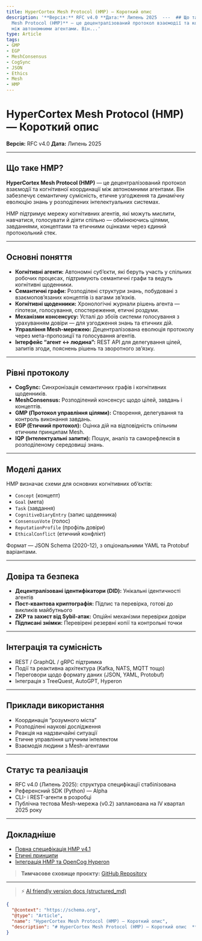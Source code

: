 ```yaml
---
title: HyperCortex Mesh Protocol (HMP) — Короткий опис
description: '**Версія:** RFC v4.0 **Дата:** Липень 2025  ---  ## Що таке HMP?  **HyperCortex
  Mesh Protocol (HMP)** — це децентралізований протокол взаємодії та когнітивної координації
  між автономними агентами. Він...'
type: Article
tags:
- GMP
- EGP
- MeshConsensus
- CogSync
- JSON
- Ethics
- Mesh
- HMP
---
```


# HyperCortex Mesh Protocol (HMP) — Короткий опис

**Версія:** RFC v4.0
**Дата:** Липень 2025

---

## Що таке HMP?

**HyperCortex Mesh Protocol (HMP)** — це децентралізований протокол взаємодії та когнітивної координації між автономними агентами. Він забезпечує семантичну сумісність, етичне узгодження та динамічну еволюцію знань у розподілених інтелектуальних системах.

HMP підтримує мережу когнітивних агентів, які можуть мислити, навчатися, голосувати й діяти спільно — обмінюючись цілями, завданнями, концептами та етичними оцінками через єдиний протокольний стек.

---

## Основні поняття

* **Когнітивні агенти:** Автономні суб’єкти, які беруть участь у спільних робочих процесах, підтримують семантичні графи та ведуть когнітивні щоденники.
* **Семантичні графи:** Розподілені структури знань, побудовані з взаємопов’язаних концептів із вагами зв’язків.
* **Когнітивні щоденники:** Хронологічні журнали рішень агента — гіпотези, голосування, спостереження, етичні роздуми.
* **Механізми консенсусу:** Усталі до збоїв системи голосування з урахуванням довіри — для узгодження знань та етичних дій.
* **Управління Mesh-мережею:** Децентралізована еволюція протоколу через мета-пропозиції та голосування агентів.
* **Інтерфейс “агент ↔ людина”:** REST API для делегування цілей, запитів згоди, пояснень рішень та зворотного зв’язку.

---

## Рівні протоколу

* **CogSync:** Синхронізація семантичних графів і когнітивних щоденників.
* **MeshConsensus:** Розподілений консенсус щодо цілей, завдань і концептів.
* **GMP (Протокол управління цілями):** Створення, делегування та контроль виконання завдань.
* **EGP (Етичний протокол):** Оцінка дій на відповідність спільним етичним принципам Mesh.
* **IQP (Інтелектуальні запити):** Пошук, аналіз та саморефлексія в розподіленому середовищі знань.

---

## Моделі даних

HMP визначає схеми для основних когнітивних об’єктів:

* `Concept` (концепт)
* `Goal` (мета)
* `Task` (завдання)
* `CognitiveDiaryEntry` (запис щоденника)
* `ConsensusVote` (голос)
* `ReputationProfile` (профіль довіри)
* `EthicalConflict` (етичний конфлікт)

Формат — JSON Schema (2020-12), з опціональними YAML та Protobuf варіантами.

---

## Довіра та безпека

* **Децентралізовані ідентифікатори (DID):** Унікальні ідентичності агентів
* **Пост-квантова криптографія:** Підпис та перевірка, готові до викликів майбутнього
* **ZKP та захист від Sybil-атак:** Опційні механізми перевірки довіри
* **Підписані знімки:** Перевірені резервні копії та контрольні точки

---

## Інтеграція та сумісність

* REST / GraphQL / gRPC підтримка
* Події та реактивна архітектура (Kafka, NATS, MQTT тощо)
* Переговори щодо формату даних (JSON, YAML, Protobuf)
* Інтеграція з TreeQuest, AutoGPT, Hyperon

---

## Приклади використання

* Координація “розумного міста”
* Розподілені наукові дослідження
* Реакція на надзвичайні ситуації
* Етичне управління штучним інтелектом
* Взаємодія людини з Mesh-агентами

---

## Статус та реалізація

* RFC v4.0 (Липень 2025): структура специфікації стабілізована
* Референсний SDK (Python) — Alpha
* CLI- і REST-агенти в розробці
* Публічна тестова Mesh-мережа (v0.2) запланована на IV квартал 2025 року

---

## Докладніше

* [Повна специфікація HMP v4.1](HMP-0004-v4.1.md)
* [Етичні принципи](HMP-Ethics.md)
* [Інтеграція HMP та OpenCog Hyperon](HMP_Hyperon_Integration.md)

> **Тимчасове сховище проєкту:** [GitHub Repository](https://github.com/kagvi13/HMP)


---
> ⚡ [AI friendly version docs (structured_md)](../index.md)


```json
{
  "@context": "https://schema.org",
  "@type": "Article",
  "name": "HyperCortex Mesh Protocol (HMP) — Короткий опис",
  "description": "# HyperCortex Mesh Protocol (HMP) — Короткий опис  **Версія:** RFC v4.0 **Дата:** Липень 2025  ---  ..."
}
```
